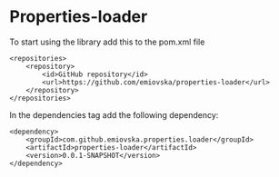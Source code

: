 # Properties-loader

To start using the library add this to the pom.xml file

```maven
<repositories>
    <repository>
        <id>GitHub repository</id>
        <url>https://github.com/emiovska/properties-loader</url>
    </repository>
</repositories>
```

In the dependencies tag add the following dependency:

```maven
<dependency>
    <groupId>com.github.emiovska.properties.loader</groupId>
    <artifactId>properties-loader</artifactId>
    <version>0.0.1-SNAPSHOT</version>
</dependency>
```

